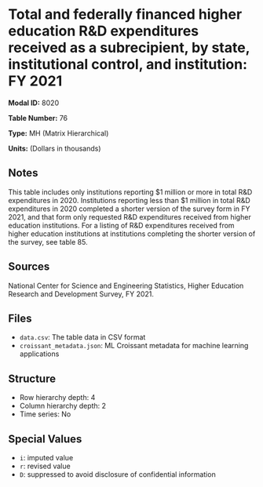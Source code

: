 # Total and federally financed higher education R&D expenditures received as a subrecipient, by state, institutional control, and institution: FY 2021

**Modal ID:** 8020

**Table Number:** 76

**Type:** MH (Matrix Hierarchical)

**Units:** (Dollars in thousands)

## Notes

This table includes only institutions reporting $1 million or more in total R&D expenditures in 2020. Institutions reporting less than $1 million in total R&D expenditures in 2020 completed a shorter version of the survey form in FY 2021, and that form only requested R&D expenditures received from higher education institutions. For a listing of R&D expenditures received from higher education institutions at institutions completing the shorter version of the survey, see table 85.

## Sources

National Center for Science and Engineering Statistics, Higher Education Research and Development Survey, FY 2021.

## Files

- `data.csv`: The table data in CSV format
- `croissant_metadata.json`: ML Croissant metadata for machine learning applications

## Structure

- Row hierarchy depth: 4
- Column hierarchy depth: 2
- Time series: No

## Special Values

- `i`: imputed value
- `r`: revised value
- `D`: suppressed to avoid disclosure of confidential information
